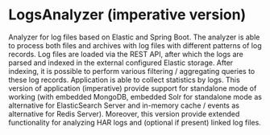 # LogsAnalyzer (imperative version)
Analyzer for log files based on Elastic and Spring Boot. The analyzer is able to process both files and archives with log files with different patterns of log records. 
Log files are loaded via the REST API, after which the logs are parsed and indexed in the external configured Elastic storage. After indexing, it is possible to perform various filtering / aggregating queries to these log records.
Application is able to collect statistics by logs.
This version of application (imperative) provide support for standalone mode of working (with embedded MongoDB, embedded Solr for standalone mode as alternative for ElasticSearch Server and in-memory cache / events as alternative for Redis Server).
Moreover, this version provide extended functionality for analyzing HAR logs and (optional if present) linked log files.
